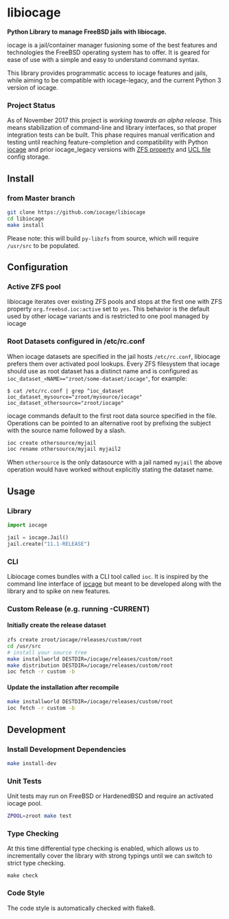 # libiocage

**Python Library to manage FreeBSD jails with libiocage.**

iocage is a jail/container manager fusioning some of the best features and technologies the FreeBSD operating system has to offer. It is geared for ease of use with a simple and easy to understand command syntax.

This library provides programmatic access to iocage features and jails, while aiming to be compatible with iocage-legacy, and the current Python 3 version of iocage.

### Project Status
As of November 2017 this project is *working towards an alpha release*. This means stabilization of command-line and library interfaces, so that proper integration tests can be built. This phase requires manual verification and testing until reaching feature-completion and compatibility with Python [iocage](https://github.com/iocage/iocage) and prior iocage_legacy versions with [ZFS property](https://github.com/iocage/iocage_legacy/tree/master) and [UCL file](https://github.com/iocage/iocage_legacy) config storage.

## Install

### from Master branch

```sh
git clone https://github.com/iocage/libiocage
cd libiocage
make install
```

Please note: this will build `py-libzfs` from source, which will require `/usr/src` to be populated.

## Configuration

### Active ZFS pool

libiocage iterates over existing ZFS pools and stops at the first one with ZFS property `org.freebsd.ioc:active` set to `yes`. This behavior is the default used by other iocage variants and is restricted to one pool managed by iocage

### Root Datasets configured in /etc/rc.conf

When iocage datasets are specified in the jail hosts `/etc/rc.conf`, libiocage prefers them over activated pool lookups. Every ZFS filesystem that iocage should use as root dataset has a distinct name and is configured as `ioc_dataset_<NAME>="zroot/some-dataset/iocage"`, for example:

```
$ cat /etc/rc.conf | grep ^ioc_dataset
ioc_dataset_mysource="zroot/mysource/iocage"
ioc_dataset_othersource="zroot/iocage"
```

iocage commands default to the first root data source specified in the file.
Operations can be pointed to an alternative root by prefixing the subject with the source name followed by a slash.

```sh
ioc create othersource/myjail
ioc rename othersource/myjail myjail2
```

When `othersource` is the only datasource with a jail named `myjail` the above operation would have worked without explicitly stating the dataset name.

## Usage

### Library

```python
import iocage

jail = iocage.Jail()
jail.create("11.1-RELEASE")
```

### CLI

Libiocage comes bundles with a CLI tool called `ioc`.
It is inspired by the command line interface of [iocage](https://github.com/iocage/iocage) but meant to be developed along with the library and to spike on new features.

### Custom Release (e.g. running -CURRENT)

#### Initially create the release dataset

```sh
zfs create zroot/iocage/releases/custom/root
cd /usr/src
# install your source tree
make installworld DESTDIR=/iocage/releases/custom/root
make distribution DESTDIR=/iocage/releases/custom/root
ioc fetch -r custom -b
```

#### Update the installation after recompile
```sh
make installworld DESTDIR=/iocage/releases/custom/root
ioc fetch -r custom -b
```

## Development

### Install Development Dependencies

```sh
make install-dev
```

### Unit Tests

Unit tests may run on FreeBSD or HardenedBSD and require an activated iocage pool.

```sh
ZPOOL=zroot make test
```

### Type Checking

At this time differential type checking is enabled, which allows us to incrementally cover the library with strong typings until we can switch to strict type checking.


```
make check
```

### Code Style

The code style is automatically checked with flake8.
